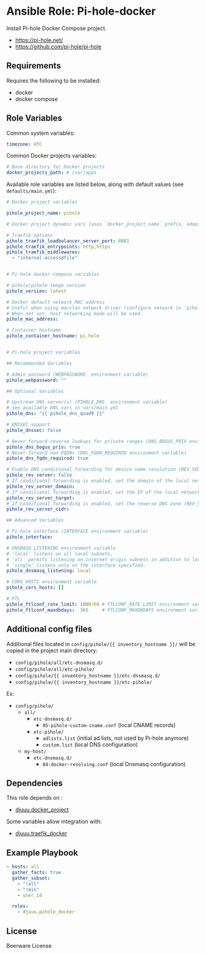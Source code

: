Ansible Role: Pi-hole-docker
============================

Install Pi-hole Docker Compose project.

- https://pi-hole.net/
- https://github.com/pi-hole/pi-hole

Requirements
------------

Requires the following to be installed:
- docker
- docker compose

Role Variables
--------------

Common system variables:

```yaml
timezone: UTC
```

Common Docker projects variables:

```yaml
# Base directory for Docker projects
docker_projects_path: # /var/apps
```

Available role variables are listed below, along with default values (see `defaults/main.yml`):

```yaml
# Docker project variables

pihole_project_name: pihole

# Docker project dynamic vars (uses `docker_project_name` prefix, adapt if overridden)

# Traefik options
pihole_traefik_loadbalancer_server_port: 8081
pihole_traefik_entrypoints: http,https
pihole_traefik_middlewares:
  - "internal-access@file"


# Pi-hole docker-compose variables

# pihole/pihole image version
pihole_version: latest

# Docker default network MAC address
# Useful when using macvlan network driver (configure network in `pihole_compose_additional_options`).
# When not set, host networking mode will be used.
pihole_mac_address:

# Container hostname
pihole_container_hostname: pi.hole


# Pi-hole project variables

## Recommended Variables

# Admin password (WEBPASSWORD  environment variable)
pihole_webpassword: ""

## Optional Variables

# Upstream DNS server(s) (PIHOLE_DNS_ environment variable)
# see available DNS vars in vars/main.yml
pihole_dns: "{{ pihole_dns_quad9 }}"

# DNSSEC support
pihole_dnssec: false

# Never forward reverse lookups for private ranges (DNS_BOGUS_PRIV environment variable)
pihole_dns_bogus_priv: true
# Never forward non-FQDNs (DNS_FQDN_REQUIRED environment variable)
pihole_dns_fqdn_required: true

# Enable DNS conditional forwarding for device name resolution (REV_SERVER environment variable)
pihole_rev_server: false
# If conditional forwarding is enabled, set the domain of the local network router (REV_SERVER_DOMAIN environment variable)
pihole_rev_server_domain:
# If conditional forwarding is enabled, set the IP of the local network router (REV_SERVER_TARGET environment variable)
pihole_rev_server_target:
# If conditional forwarding is enabled, set the reverse DNS zone (REV_SERVER_CIDR environment variable)
pihole_rev_server_cidr:

## Advanced Variables

# Pi-hole interface (INTERFACE environment variable)
pihole_interface:

# DNSMASQ_LISTENING environment variable
# 'local' listens on all local subnets,
# 'all' permits listening on internet origin subnets in addition to local,
# 'single' listens only on the interface specified.
pihole_dnsmasq_listening: local

# CORS_HOSTS environment variable
pihole_cors_hosts: []

# FTL
pihole_ftlconf_rate_limit: 1000/60 # FTLCONF_RATE_LIMIT environment variable
pihole_ftlconf_maxdbdays:  365     # FTLCONF_MAXDBDAYS environment variable
```

Additional config files
-----------------------

Additional files located in `config/pihole/{{ inventory_hostname }}/` will be copied in the project main directory:

- `config/pihole/all/etc-dnsmasq.d/`
- `config/pihole/all/etc-pihole/`
- `config/pihole/{{ inventory_hostname }}/etc-dnsmasq.d/`
- `config/pihole/{{ inventory_hostname }}/etc-pihole/`

Ex:
- `config/pihole/`
  - `all/`
    - `etc-dnsmasq.d/`
      - `05-pihole-custom-cname.conf` (local CNAME records)
    - `etc-pihole/`
      - `adlists.list` (initial ad lists, not used by Pi-hole anymore)
      - `custom.list` (local DNS configuration)
  - `my-host/`
    - `etc-dnsmasq.d/`
      - `04-docker-resolving.conf` (local Dnsmasq configuration)

Dependencies
------------

This role depends on :
- [djuuu.docker_project](https://github.com/Djuuu/ansible-role-docker-project)

Some variables allow integration with:
- [djuuu.traefik_docker](https://github.com/Djuuu/ansible-role-traefik-docker)

Example Playbook
----------------

```yaml
- hosts: all
  gather_facts: true
  gather_subset:
    - "!all"
    - "!min"
    - user_id

  roles:
    - djuuu.pihole_docker
```

License
-------

Beerware License
